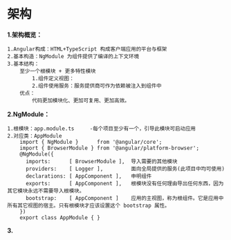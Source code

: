 # 架构

**1.架构概览：**

    1.Angular构成：HTML+TypeScript 构成客户端应用的平台与框架
    2.基本构造：NgModule 为组件提供了编译的上下文环境
    3.基本结构：
        至少一个根模块 + 更多特性模块
            1.组件定义视图：
            2.组件使用服务：服务提供商可作为依赖被注入到组件中
        优点：
            代码更加模块化、更加可复用、更加高效。

**2.NgModule：**
    
    1.根模块：app.module.ts     -每个项目至少有一个，引导此模块可启动应用
    2.对应类：AppModule
        import { NgModule }      from '@angular/core';
        import { BrowserModule } from '@angular/platform-browser';  
        @NgModule({
          imports:      [ BrowserModule ],  导入需要的其他模块
          providers:    [ Logger ],         面向全局提供的服务(此项目中均可使用)
          declarations: [ AppComponent ],   申明组件
          exports:      [ AppComponent ],   根模块没有任何理由导出任何东西，因为其它模块永远不需要导入根模块。
          bootstrap:    [ AppComponent ]    应用的主视图，称为根组件。它是应用中所有其它视图的宿主。只有根模块才应该设置这个 bootstrap 属性。
        })
        export class AppModule { }
        
**3.**